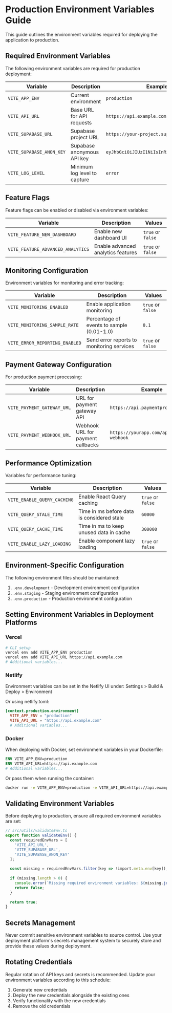 
# Production Environment Variables Guide

This guide outlines the environment variables required for deploying the application to production.

## Required Environment Variables

The following environment variables are required for production deployment:

| Variable | Description | Example |
|----------|-------------|---------|
| `VITE_APP_ENV` | Current environment | `production` |
| `VITE_API_URL` | Base URL for API requests | `https://api.example.com` |
| `VITE_SUPABASE_URL` | Supabase project URL | `https://your-project.supabase.co` |
| `VITE_SUPABASE_ANON_KEY` | Supabase anonymous API key | `eyJhbGciOiJIUzI1NiIsInR5cCI6IkpXVCJ9...` |
| `VITE_LOG_LEVEL` | Minimum log level to capture | `error` |

## Feature Flags

Feature flags can be enabled or disabled via environment variables:

| Variable | Description | Values |
|----------|-------------|--------|
| `VITE_FEATURE_NEW_DASHBOARD` | Enable new dashboard UI | `true` or `false` |
| `VITE_FEATURE_ADVANCED_ANALYTICS` | Enable advanced analytics features | `true` or `false` |

## Monitoring Configuration

Environment variables for monitoring and error tracking:

| Variable | Description | Values |
|----------|-------------|--------|
| `VITE_MONITORING_ENABLED` | Enable application monitoring | `true` or `false` |
| `VITE_MONITORING_SAMPLE_RATE` | Percentage of events to sample (0.01-1.0) | `0.1` |
| `VITE_ERROR_REPORTING_ENABLED` | Send error reports to monitoring services | `true` or `false` |

## Payment Gateway Configuration

For production payment processing:

| Variable | Description | Example |
|----------|-------------|---------|
| `VITE_PAYMENT_GATEWAY_URL` | URL for payment gateway API | `https://api.paymentprovider.com` |
| `VITE_PAYMENT_WEBHOOK_URL` | Webhook URL for payment callbacks | `https://yourapp.com/api/payment-webhook` |

## Performance Optimization

Variables for performance tuning:

| Variable | Description | Values |
|----------|-------------|--------|
| `VITE_ENABLE_QUERY_CACHING` | Enable React Query caching | `true` or `false` |
| `VITE_QUERY_STALE_TIME` | Time in ms before data is considered stale | `60000` |
| `VITE_QUERY_CACHE_TIME` | Time in ms to keep unused data in cache | `300000` |
| `VITE_ENABLE_LAZY_LOADING` | Enable component lazy loading | `true` or `false` |

## Environment-Specific Configuration

The following environment files should be maintained:

1. `.env.development` - Development environment configuration
2. `.env.staging` - Staging environment configuration 
3. `.env.production` - Production environment configuration

## Setting Environment Variables in Deployment Platforms

### Vercel

```bash
# CLI setup
vercel env add VITE_APP_ENV production
vercel env add VITE_API_URL https://api.example.com
# Additional variables...
```

### Netlify

Environment variables can be set in the Netlify UI under:
Settings > Build & Deploy > Environment

Or using netlify.toml:

```toml
[context.production.environment]
  VITE_APP_ENV = "production"
  VITE_API_URL = "https://api.example.com"
  # Additional variables...
```

### Docker

When deploying with Docker, set environment variables in your Dockerfile:

```dockerfile
ENV VITE_APP_ENV=production
ENV VITE_API_URL=https://api.example.com
# Additional variables...
```

Or pass them when running the container:

```bash
docker run -e VITE_APP_ENV=production -e VITE_API_URL=https://api.example.com your-image
```

## Validating Environment Variables

Before deploying to production, ensure all required environment variables are set:

```typescript
// src/utils/validateEnv.ts
export function validateEnv() {
  const requiredEnvVars = [
    'VITE_API_URL',
    'VITE_SUPABASE_URL',
    'VITE_SUPABASE_ANON_KEY'
  ];
  
  const missing = requiredEnvVars.filter(key => !import.meta.env[key]);
  
  if (missing.length > 0) {
    console.error(`Missing required environment variables: ${missing.join(', ')}`);
    return false;
  }
  
  return true;
}
```

## Secrets Management

Never commit sensitive environment variables to source control. Use your deployment platform's secrets management system to securely store and provide these values during deployment.

## Rotating Credentials

Regular rotation of API keys and secrets is recommended. Update your environment variables according to this schedule:

1. Generate new credentials
2. Deploy the new credentials alongside the existing ones
3. Verify functionality with the new credentials
4. Remove the old credentials
